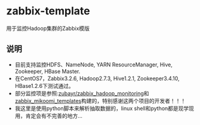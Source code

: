 # zabbix-template
用于监控Hadoop集群的Zabbix模版

## 说明
- 目前支持监控HDFS、NameNode, YARN ResourceManager, Hive, Zookeeper, HBase Master.
- 在CentOS7，Zabbix3.2.6, Hadoop2.7.3, Hive1.2.1,  Zookeeper3.4.10, HBase1.2.6下测试通过。
- 部分监控项是参照:[zubayr/zabbix_hadoop_monitoring](https://github.com/zubayr/zabbix_hadoop_monitoring)和[zabbix_mikoomi_templates](https://code.google.com/archive/p/mikoomi/)构建的，特别感谢这两个项目的开发者！！！
- 我这里是使用python脚本来解析抽取数据的，linux shell和python都是现学现用，肯定会有不完善的地方...
